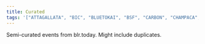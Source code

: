 ```yaml
---
title: Curated
tags: '["ATTAGALLATA", "BIC", "BLUETOKAI", "BSF", "CARBON", "CHAMPACA", "COURTYARD", "CREATIVEMORNINGS", "GOETHE", "KOOTA", "MAP", "SISTERSINSWEAT", "SOFAR", "SUMUKHA", "TOGETHER", "TROVE", "UNDERLINE", "URBANAUT", "VENN", "WINDMILLS"]'
---
```

Semi-curated events from blr.today. Might include duplicates.
